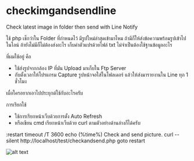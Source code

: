 # checkimgandsendline
Check latest image in folder then send with Line Notify

ใช้ php เช็กว่าใน Folder ที่กำหนดไว้ มีรูปใหม่ล่าสุดเข้ามาไหม
ถ้ามีก็ให้ส่งข้อความพร้อมรูปเข้าไปในไลน์ ถ้ายังไม่มีก็ไม่ต้องส่งอะไร
เก็บค่าตัวแปรด้วยไฟล์ txt ไม่จำเป็นต้องใช้ฐานข้อมูลอะไร

ที่ผมใช้อยู่ คือ 
- ใช้ส่งรูปจากกล้อง IP ที่มัน Upload มาเก็บใน Ftp Server 
- กับตั้งเวลาให้โปรแกรม Capture รูปหน้าจอใส่ในโฟลเดอร์ แล้วให้ส่งมารายงานใน Line ทุก 1 ชั่วโมง

เผื่อใครอยากเอาไปประยุกต์ใช้กับอะไรครับ

การเรียกใช้
- ใช้การเรียกหน้าเว็บด้วยการตั้ง Auto Refresh 
- หรือเขียน cmd เรียกหน้าเว็บด้วย curl ตามตัวอย่างด้านล่างก็ได้ครับ

:restart
timeout /T 3600
echo (%time%) Check and send picture.
curl --silent http://localhost/test/checkandsend.php
goto restart

![alt text](https://raw.githubusercontent.com/superogira/checkimgandsendline/master/checkimgandsendline.jpg)
